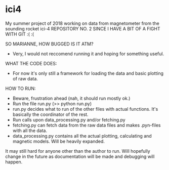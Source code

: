 # ici4
My summer project of 2018 working on data from magnetometer from the sounding rocket ici-4
REPOSITORY NO. 2 SINCE I HAVE A BIT OF A FIGHT WITH GIT :( :(


SO MARIANNE, HOW BUGGED IS IT ATM?
- Very, I would not reccomend running it and hoping for something useful.

WHAT THE CODE DOES:
- For now it's only still a framework for loading the data and basic plotting of raw data.

HOW TO RUN:
- Beware, frustration ahead (nah, it should run mostly ok.)
- Run the file run.py (>> python run.py)
- run.py decides what to run of the other files with actual functions. It's basically the coordinator of the rest.
- Run calls upon data_processing.py and/or fetching.py
- fetching.py can fetch data from the raw data files and makes .pyn-files with all the data.
- data_processing.py contains all the actual plotting, calculating and magnetic models. Will be heavily expanded.

It may still hard for anyone other than the author to run. Will hopefully change in the future as documentation will be made and debugging will happen.

